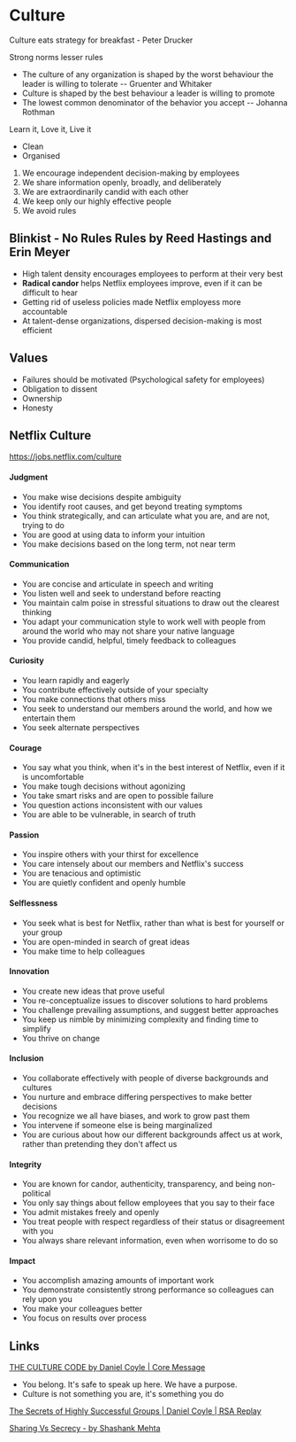 # Culture

Culture eats strategy for breakfast - Peter Drucker

Strong norms lesser rules

- The culture of any organization is shaped by the worst behaviour the leader is willing to tolerate -- Gruenter and Whitaker
- Culture is shaped by the best behaviour a leader is willing to promote
- The lowest common denominator of the behavior you accept -- Johanna Rothman

Learn it, Love it, Live it

- Clean
- Organised

1. We encourage independent decision-making by employees
2. We share information openly, broadly, and deliberately
3. We are extraordinarily candid with each other
4. We keep only our highly effective people
5. We avoid rules

## Blinkist - No Rules Rules by Reed Hastings and Erin Meyer

- High talent density encourages employees to perform at their very best
- **Radical candor** helps Netflix employees improve, even if it can be difficult to hear
- Getting rid of useless policies made Netflix employess more accountable
- At talent-dense organizations, dispersed decision-making is most efficient

## Values

- Failures should be motivated (Psychological safety for employees)
- Obligation to dissent
- Ownership
- Honesty

## Netflix Culture

https://jobs.netflix.com/culture

#### Judgment

- You make wise decisions despite ambiguity
- You identify root causes, and get beyond treating symptoms
- You think strategically, and can articulate what you are, and are not, trying to do
- You are good at using data to inform your intuition
- You make decisions based on the long term, not near term

#### Communication

- You are concise and articulate in speech and writing
- You listen well and seek to understand before reacting
- You maintain calm poise in stressful situations to draw out the clearest thinking
- You adapt your communication style to work well with people from around the world who may not share your native language
- You provide candid, helpful, timely feedback to colleagues

#### Curiosity

- You learn rapidly and eagerly
- You contribute effectively outside of your specialty
- You make connections that others miss
- You seek to understand our members around the world, and how we entertain them
- You seek alternate perspectives

#### Courage

- You say what you think, when it's in the best interest of Netflix, even if it is uncomfortable
- You make tough decisions without agonizing
- You take smart risks and are open to possible failure
- You question actions inconsistent with our values
- You are able to be vulnerable, in search of truth

#### Passion

- You inspire others with your thirst for excellence
- You care intensely about our members and Netflix's success
- You are tenacious and optimistic
- You are quietly confident and openly humble

#### Selflessness

- You seek what is best for Netflix, rather than what is best for yourself or your group
- You are open-minded in search of great ideas
- You make time to help colleagues

#### Innovation

- You create new ideas that prove useful
- You re-conceptualize issues to discover solutions to hard problems
- You challenge prevailing assumptions, and suggest better approaches
- You keep us nimble by minimizing complexity and finding time to simplify
- You thrive on change

#### Inclusion

- You collaborate effectively with people of diverse backgrounds and cultures
- You nurture and embrace differing perspectives to make better decisions
- You recognize we all have biases, and work to grow past them
- You intervene if someone else is being marginalized
- You are curious about how our different backgrounds affect us at work, rather than pretending they don't affect us

#### Integrity

- You are known for candor, authenticity, transparency, and being non-political
- You only say things about fellow employees that you say to their face
- You admit mistakes freely and openly
- You treat people with respect regardless of their status or disagreement with you
- You always share relevant information, even when worrisome to do so

#### Impact

- You accomplish amazing amounts of important work
- You demonstrate consistently strong performance so colleagues can rely upon you
- You make your colleagues better
- You focus on results over process

## Links

[THE CULTURE CODE by Daniel Coyle | Core Message](https://youtu.be/XHMGd6VR2cQ)

- You belong. It's safe to speak up here. We have a purpose.
- Culture is not something you are, it's something you do

[The Secrets of Highly Successful Groups | Daniel Coyle | RSA Replay](https://www.youtube.com/watch?v=5T9tRvkXtns)

[Sharing Vs Secrecy - by Shashank Mehta](https://midlifeentrepreneur.substack.com/p/sharing-vs-secrecy)
